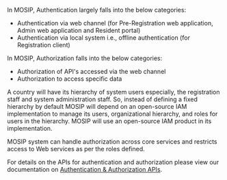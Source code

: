 In MOSIP, Authentication largely falls into the below categories:
* Authentication via web channel (for Pre-Registration web application, Admin web application and Resident portal)
* Authentication via local system i.e., offline authentication (for Registration client)

In MOSIP, Authorization falls into the below categories:
* Authorization of API's accessed via the web channel
* Authorization to access specific data

A country will have its hierarchy of system users especially, the registration staff and system administration staff. So, instead of defining a fixed hierarchy by default MOSIP will depend on an open-source IAM implementation to manage its users, organizational hierarchy, and roles for users in the hierarchy. MOSIP will use an open-source IAM product in its implementation.

MOSIP system can handle authorization across core services and restricts access to Web services as per the roles defined. 

For details on the APIs for authentication and authorization please view our documentation on [Authentication & Authorization APIs](AuthN-and-AuthZ-APIs.md).